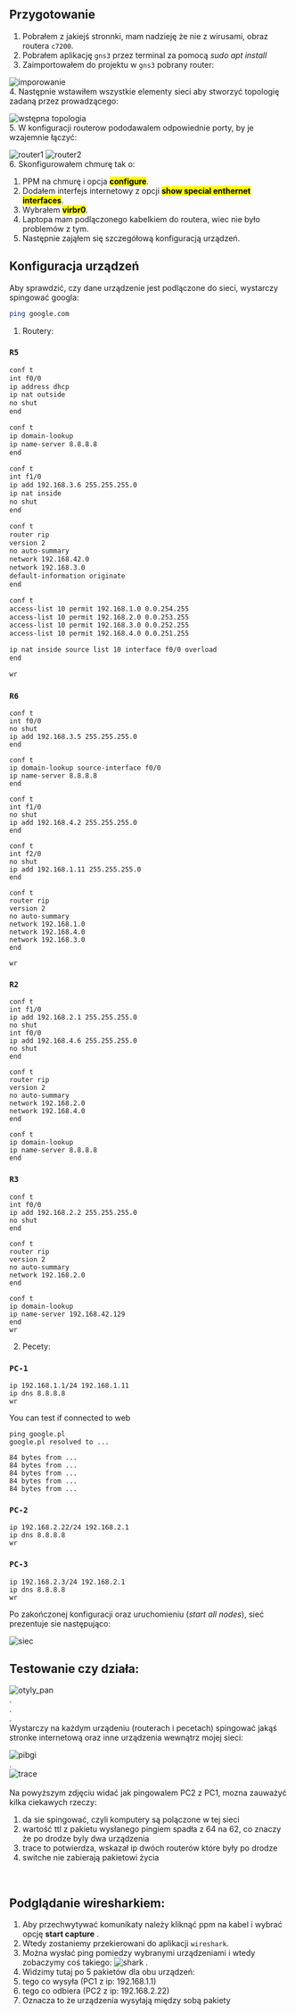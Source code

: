 ## Przygotowanie
1. Pobrałem z jakiejś stronnki, mam nadzieję że nie z wirusami, obraz routera `c7200`.
2. Pobrałem aplikację `gns3` przez terminal za pomocą *sudo apt install*
3. Zaimportowałem do projektu w `gns3` pobrany router:

![imporowanie](screens/s1.png)
<br />
4. Następnie wstawiłem wszystkie elementy sieci aby stworzyć topologię zadaną przez prowadzącego:

![wstępna topologia](screens/s2.png)
<br />
5. W konfiguracji routerow pododawalem odpowiednie porty, by je wzajemnie łączyć:

![router1](screens/s3.png)
![router2](screens/s4.png)
<br />
6. Skonfigurowałem chmurę tak o:
  1. PPM na chmurę i opcja <mark>**configure**</mark>.
  2. Dodałem interfejs internetowy z opcji <mark>**show special enthernet interfaces**</mark>.
  3. Wybrałem <mark>**virbr0**</mark>.
  4. Laptopa mam podlączonego kabelkiem do routera, wiec nie było problemów  z tym.
7. Następnie zająłem się szczegółową konfiguracją urządzeń.

## Konfiguracja urządzeń

Aby sprawdzić, czy dane urządzenie jest podlączone do sieci, wystarczy spingować googla:
```bash
ping google.com
```
1. Routery:


### `R5`
```bash
conf t
int f0/0
ip address dhcp
ip nat outside
no shut
end

conf t
ip domain-lookup
ip name-server 8.8.8.8
end

conf t
int f1/0
ip add 192.168.3.6 255.255.255.0
ip nat inside
no shut
end

conf t
router rip
version 2
no auto-summary
network 192.168.42.0
network 192.168.3.0
default-information originate
end

conf t
access-list 10 permit 192.168.1.0 0.0.254.255
access-list 10 permit 192.168.2.0 0.0.253.255
access-list 10 permit 192.168.3.0 0.0.252.255
access-list 10 permit 192.168.4.0 0.0.251.255

ip nat inside source list 10 interface f0/0 overload
end

wr
```
### `R6`

```
conf t
int f0/0
no shut
ip add 192.168.3.5 255.255.255.0
end

conf t
ip domain-lookup source-interface f0/0
ip name-server 8.8.8.8
end

conf t
int f1/0
no shut
ip add 192.168.4.2 255.255.255.0
end

conf t
int f2/0
no shut
ip add 192.168.1.11 255.255.255.0
end

conf t
router rip
version 2
no auto-summary
network 192.168.1.0
network 192.168.4.0
network 192.168.3.0
end

wr
```

### `R2`

```
conf t
int f1/0
ip add 192.168.2.1 255.255.255.0
no shut
int f0/0
ip add 192.168.4.6 255.255.255.0
no shut
end

conf t
router rip
version 2
no auto-summary
network 192.168.2.0
network 192.168.4.0
end

conf t
ip domain-lookup
ip name-server 8.8.8.8
end
```

### `R3`

```
conf t
int f0/0
ip add 192.168.2.2 255.255.255.0
no shut
end

conf t
router rip
version 2
no auto-summary
network 192.168.2.0
end

conf t
ip domain-lookup
ip name-server 192.168.42.129
end
wr
```
2. Pecety:

### `PC-1`

```
ip 192.168.1.1/24 192.168.1.11
ip dns 8.8.8.8
wr
```
You can test if connected to web
```
ping google.pl
google.pl resolved to ...

84 bytes from ...
84 bytes from ...
84 bytes from ...
84 bytes from ...
84 bytes from ...
```

### `PC-2`

```
ip 192.168.2.22/24 192.168.2.1
ip dns 8.8.8.8
wr
```

### `PC-3`

```
ip 192.168.2.3/24 192.168.2.1
ip dns 8.8.8.8
wr
```

Po zakończonej konfiguracji oraz uruchomieniu (*start all nodes*), sieć prezentuje sie następująco:

![siec](screens/s5.png)
<br />

## Testowanie czy działa:

![otyly_pan](screens/s6.jpeg)
<br />
.<br />
.<br />
.<br />
Wystarczy na każdym urządeniu (routerach i pecetach) spingować jakąś stronke internetową oraz inne urządzenia wewnątrz mojej sieci:
<br />

![pibgi](screens/s7.png)
<br />
.<br />
![trace](screens/s8.png)
<br />
<br />
Na powyższym zdjęciu widać jak pingowalem PC2 z PC1, mozna zauważyć kilka ciekawych rzeczy:
1. da sie spingować, czyli komputery są polączone w tej sieci
2. wartość ttl z pakietu wysłanego pingiem spadła z 64 na 62, co znaczy że po drodze byly dwa urządzenia
3. trace to potwierdza, wskazał ip dwóch routerów które były po drodze
4. switche nie zabierają pakietowi życia
<br />

## Podglądanie wiresharkiem:
1. Aby przechwytywać komunikaty należy kliknąć ppm na kabel i wybrać opcję **start capture** .
2. Wtedy zostaniemy przekierowani do aplikacji `wireshark`.
3. Można wysłać ping pomiedzy wybranymi urządzeniami i wtedy zobaczymy coś takiego:
![shark](screens/s9.png)
.<br />
4. Widzimy tutaj po 5 pakietów dla obu urządzeń:
  1. tego co wysyła (PC1 z ip: 192.168.1.1)
  2. tego co odbiera (PC2 z ip: 192.168.2.22)
5. Oznacza to że urządzenia wysyłają między sobą pakiety
